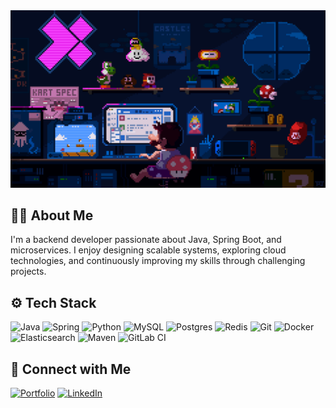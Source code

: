 <img alt="Animated Mario character coding at a desk" width="1000" src="mario-coding.gif">

## 👨‍💻 About Me

I'm a backend developer passionate about Java, Spring Boot, and microservices.
I enjoy designing scalable systems, exploring cloud technologies, and continuously improving my skills through challenging projects.

## ⚙️ Tech Stack
![Java](https://img.shields.io/badge/java-%23ED8B00.svg?style=for-the-badge&logo=openjdk&logoColor=white) ![Spring](https://img.shields.io/badge/spring-%236DB33F.svg?style=for-the-badge&logo=spring&logoColor=white) ![Python](https://img.shields.io/badge/python-3670A0?style=for-the-badge&logo=python&logoColor=ffdd54)  ![MySQL](https://img.shields.io/badge/mysql-4479A1.svg?style=for-the-badge&logo=mysql&logoColor=white) ![Postgres](https://img.shields.io/badge/postgres-%23316192.svg?style=for-the-badge&logo=postgresql&logoColor=white) ![Redis](https://img.shields.io/badge/redis-%23DD0031.svg?style=for-the-badge&logo=redis&logoColor=white) ![Git](https://img.shields.io/badge/git-%23F05033.svg?style=for-the-badge&logo=git&logoColor=white) ![Docker](https://img.shields.io/badge/docker-%230db7ed.svg?style=for-the-badge&logo=docker&logoColor=white) ![Elasticsearch](https://img.shields.io/badge/elasticsearch-%230377CC.svg?style=for-the-badge&logo=elasticsearch&logoColor=white) ![Maven](https://img.shields.io/badge/apachemaven-C71A36.svg?style=for-the-badge&logo=apachemaven) ![GitLab CI](https://img.shields.io/badge/gitlab%20ci-%23181717.svg?style=for-the-badge&logo=gitlab&logoColor=white)



## 🔗 Connect with Me

[![Portfolio](https://img.shields.io/badge/My%20Portfolio-%23000000.svg?style=for-the-badge&logo=firefox&logoColor=white)](https://filipsanecki.pl/)
[![LinkedIn](https://img.shields.io/badge/LinkedIn-%230077B5.svg?style=for-the-badge&logo=linkedin&logoColor=white)](https://www.linkedin.com/in/filip-sanecki-8b3977257/) 
